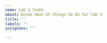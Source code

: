 ```yaml
---
name: Lab 3 tasks
about: break down of things to do for lab 3
title: ''
labels: ''
assignees: ''

---
```



